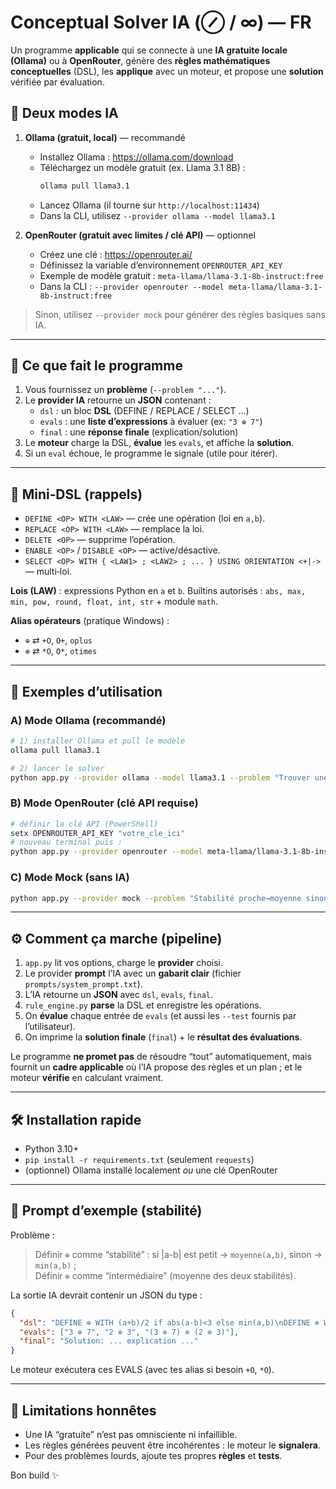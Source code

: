 # Conceptual Solver IA (⊘ / ∞) — FR

Un programme **applicable** qui se connecte à une **IA gratuite locale (Ollama)** ou à **OpenRouter**,
génère des **règles mathématiques conceptuelles** (DSL), les **applique** avec un moteur,
et propose une **solution** vérifiée par évaluation.

## 🔌 Deux modes IA
1) **Ollama (gratuit, local)** — recommandé
   - Installez Ollama : https://ollama.com/download
   - Téléchargez un modèle gratuit (ex. Llama 3.1 8B) :
     ```bash
     ollama pull llama3.1
     ```
   - Lancez Ollama (il tourne sur `http://localhost:11434`)
   - Dans la CLI, utilisez `--provider ollama --model llama3.1`

2) **OpenRouter (gratuit avec limites / clé API)** — optionnel
   - Créez une clé : https://openrouter.ai/
   - Définissez la variable d’environnement `OPENROUTER_API_KEY`
   - Exemple de modèle gratuit : `meta-llama/llama-3.1-8b-instruct:free`
   - Dans la CLI : `--provider openrouter --model meta-llama/llama-3.1-8b-instruct:free`

> Sinon, utilisez `--provider mock` pour générer des règles basiques sans IA.

---

## 🧠 Ce que fait le programme
1. Vous fournissez un **problème** (`--problem "..."`).  
2. Le **provider IA** retourne un **JSON** contenant :
   - `dsl` : un bloc **DSL** (DEFINE / REPLACE / SELECT …)
   - `evals` : une **liste d’expressions** à évaluer (ex: `"3 ⊕ 7"`)
   - `final` : une **réponse finale** (explication/solution)
3. Le **moteur** charge la DSL, **évalue** les `evals`, et affiche la **solution**.
4. Si un `eval` échoue, le programme le signale (utile pour itérer).

---

## 🧩 Mini‑DSL (rappels)
- `DEFINE <OP> WITH <LAW>` — crée une opération (loi en `a,b`).
- `REPLACE <OP> WITH <LAW>` — remplace la loi.
- `DELETE <OP>` — supprime l’opération.
- `ENABLE <OP>` / `DISABLE <OP>` — active/désactive.
- `SELECT <OP> WITH { <LAW1> ; <LAW2> ; ... } USING ORIENTATION <+|->` — multi‑loi.

**Lois (LAW)** : expressions Python en `a` et `b`. Builtins autorisés : `abs, max, min, pow, round, float, int, str` + module `math`.

**Alias opérateurs** (pratique Windows) :
- `⊕` ⇄ `+O`, `O+`, `oplus`
- `⊗` ⇄ `*O`, `O*`, `otimes`

---

## 🚀 Exemples d’utilisation

### A) Mode Ollama (recommandé)
```bash
# 1) installer Ollama et pull le modèle
ollama pull llama3.1

# 2) lancer le solver
python app.py --provider ollama --model llama3.1 --problem "Trouver une règle de stabilité: proche → moyenne, éloigné → minimum. Définir ⊗ comme intermédiaire." --test "3 +O 7" --test "2 +O 3" --test "5 *O 9"
```

### B) Mode OpenRouter (clé API requise)
```bash
# définir la clé API (PowerShell)
setx OPENROUTER_API_KEY "votre_cle_ici"
# nouveau terminal puis :
python app.py --provider openrouter --model meta-llama/llama-3.1-8b-instruct:free --problem "Optimiser |x-3|+|x+2|" --test "3 +O 7"
```

### C) Mode Mock (sans IA)
```bash
python app.py --provider mock --problem "Stabilité proche→moyenne sinon minimum; ⊗ intermédiaire" --test "3 +O 7" --test "5 *O 9"
```

---

## ⚙️ Comment ça marche (pipeline)
1. `app.py` lit vos options, charge le **provider** choisi.
2. Le provider **prompt** l’IA avec un **gabarit clair** (fichier `prompts/system_prompt.txt`).
3. L’IA retourne un **JSON** avec `dsl`, `evals`, `final`.
4. `rule_engine.py` **parse** la DSL et enregistre les opérations.
5. On **évalue** chaque entrée de `evals` (et aussi les `--test` fournis par l’utilisateur).
6. On imprime la **solution finale** (`final`) + le **résultat des évaluations**.

Le programme **ne promet pas** de résoudre “tout” automatiquement, mais fournit un **cadre applicable** où l’IA propose des règles et un plan ; et le moteur **vérifie** en calculant vraiment.

---

## 🛠️ Installation rapide
- Python 3.10+
- `pip install -r requirements.txt` (seulement `requests`)
- (optionnel) Ollama installé localement *ou* une clé OpenRouter

---

## 🧪 Prompt d’exemple (stabilité)
Problème :  
> Définir `⊕` comme “stabilité” : si |a-b| est petit → `moyenne(a,b)`, sinon → `min(a,b)` ;  
> Définir `⊗` comme “intermédiaire” (moyenne des deux stabilités).

La sortie IA devrait contenir un JSON du type :
```json
{
  "dsl": "DEFINE ⊕ WITH (a+b)/2 if abs(a-b)<3 else min(a,b)\nDEFINE ⊗ WITH (a+b)/2",
  "evals": ["3 ⊕ 7", "2 ⊕ 3", "(3 ⊕ 7) ⊗ (2 ⊕ 3)"],
  "final": "Solution: ... explication ..."
}
```

Le moteur exécutera ces EVALS (avec tes alias si besoin `+O`, `*O`).

---

## 🧱 Limitations honnêtes
- Une IA “gratuite” n’est pas omnisciente ni infaillible.
- Les règles générées peuvent être incohérentes : le moteur le **signalera**.
- Pour des problèmes lourds, ajoute tes propres **règles** et **tests**.

Bon build ✨

